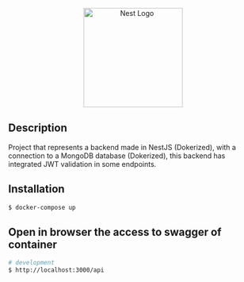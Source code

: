 <p align="center">
  <a href="http://nestjs.com/" target="blank"><img src="https://nestjs.com/img/logo-small.svg" width="200" alt="Nest Logo" /></a>
</p>

## Description

Project that represents a backend made in NestJS (Dokerized), with a connection to a MongoDB database (Dokerized), this backend has integrated JWT validation in some endpoints.

## Installation

```bash
$ docker-compose up
```

## Open in browser the access to swagger of container

```bash
# development
$ http://localhost:3000/api

